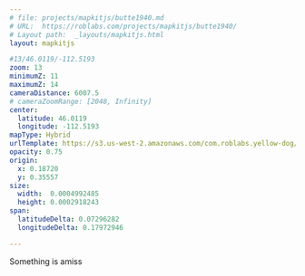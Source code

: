 ```yaml
---
# file: projects/mapkitjs/butte1940.md
# URL:  https://roblabs.com/projects/mapkitjs/butte1940/
# Layout path:  _layouts/mapkitjs.html
layout: mapkitjs

#13/46.0119/-112.5193
zoom: 13
minimumZ: 11
maximumZ: 14
cameraDistance: 6007.5
# cameraZoomRange: [2048, Infinity]
center:
  latitude: 46.0119
  longitude: -112.5193
mapType: Hybrid
urlTemplate: https://s3.us-west-2.amazonaws.com/com.roblabs.yellow-dog/maptiler/butte-1940/{z}/{x}/{y}.png
opacity: 0.75
origin: 
  x: 0.18720
  y: 0.35557
size:
  width:  0.0004992485
  height: 0.0002918243
span:
  latitudeDelta: 0.07296282
  longitudeDelta: 0.17972946

---
```


Something is amiss
